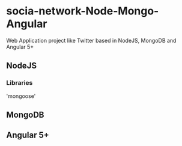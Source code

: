 # socia-network-Node-Mongo-Angular
Web Application project like Twitter based in NodeJS, MongoDB and Angular 5+

## NodeJS
### Libraries
'mongoose'
## MongoDB
## Angular 5+
